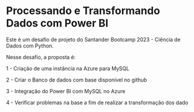 # Processando e Transformando Dados com Power BI 

Este é um desafio de projeto do Santander Bootcamp 2023 - Ciência de Dados com Python.

Nesse desafio, a proposta é:

1 - Criação de uma instância na Azure para MySQL

2 - Criar o Banco de dados com base disponível no github

3 - Integração do Power BI com MySQL no Azure

4 - Verificar problemas na base a fim de realizar a transformação dos dado
